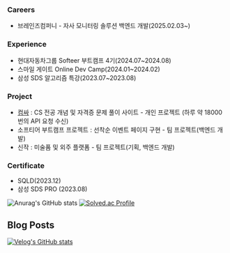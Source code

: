 ### Careers
- 브레인즈컴퍼니 - 자사 모니터링 솔루션 백엔드 개발(2025.02.03~)
### Experience <br>
- 현대자동차그룹 Softeer 부트캠프 4기(2024.07~2024.08)<br>
- 스마일 게이트 Online Dev Camp(2024.01~2024.02)<br>
- 삼성 SDS 알고리즘 특강(2023.07~2023.08)<br>
<!-- &nbsp;<a href = "https://sinzak.net">신작 </a>: 백엔드 담당 <sub>(2022.10 ~ 2023.5) --> </sub> 
### Project <br>
- [컴싸](https://comssa.site) : CS 전공 개념 및 자격증 문제 풀이 사이트 - 개인 프로젝트 (하루 약 18000번의 API 요청 수신)<br>
- 소프티어 부트캠프 프로젝트 : 선착순 이벤트 페이지 구현 - 팀 프로젝트(백엔드 개발) <br>
- 신작 : 미술품 및 외주 플랫폼 - 팀 프로젝트(기획, 백엔드 개발) <br>
### Certificate <br>
- SQLD(2023.12) <br>
- 삼성 SDS PRO (2023.08) <br>
 
 <!-- ![sinzak](https://user-images.githubusercontent.com/94730032/201578971-0ddbf27c-4ae5-4f66-bf21-00bdf3c1811b.jpg)-->
         
![Anurag's GitHub stats](https://github-readme-stats.vercel.app/api?username=starwook&show_icons=true&theme=radical)
[![Solved.ac Profile](http://mazassumnida.wtf/api/v2/generate_badge?boj=kawaiibbit)](https://solved.ac/kawaiibbit)
## Blog Posts
[![Velog's GitHub stats](https://velog-readme-stats.vercel.app/api/list?name=starwook)](https://velog.io/@starwook)
        

<!--[![Top Langs](https://github-readme-stats.vercel.app/api/top-langs/?username=starwook&layout=compact)](https://github.com/깃허브아이디/github-readme-stats)-->

<!--
**starwook/starwook** is a ✨ _special_ ✨ repository because its `README.md` (this file) appears on your GitHub profile.

Here are some ideas to get you started:

- 🔭 I’m currently working on ...
- 🌱 I’m currently learning ...
- 👯 I’m looking to collaborate on ...
- 🤔 I’m looking for help with ...
- 💬 Ask me about ...
- 📫 How to reach me: ...
- 😄 Pronouns: ...
- ⚡ Fun fact: ...
-->
